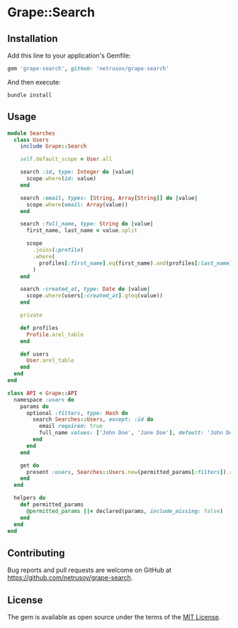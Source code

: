 # Grape::Search

## Installation

Add this line to your application's Gemfile:
```ruby
gem 'grape-search', github: 'netrusov/grape-search'
```

And then execute:
```
bundle install
```

## Usage

```ruby
module Searches
  class Users
    include Grape::Search

    self.default_scope = User.all

    search :id, type: Integer do |value|
      scope.where(id: value)
    end

    search :email, types: [String, Array[String]] do |value|
      scope.where(email: Array(value))
    end

    search :full_name, type: String do |value|
      first_name, last_name = value.split

      scope
        .joins(:profile)
        .where(
          profiles[:first_name].eq(first_name).and(profiles[:last_name].eq(last_name))
        )
    end

    search :created_at, type: Date do |value|
      scope.where(users[:created_at].gteq(value))
    end

    private

    def profiles
      Profile.arel_table
    end

    def users
      User.arel_table
    end
  end
end

class API < Grape::API
  namespace :users do
    params do
      optional :filters, type: Hash do
        search Searches::Users, except: :id do
          email required: true
          full_name values: ['John Doe', 'Jane Doe'], default: 'John Doe'
        end
      end
    end

    get do
      present :users, Searches::Users.new(permitted_params[:filters]).result, with: Grape::Presenters::Presenter
    end
  end

  helpers do
    def permitted_params
      @permitted_params ||= declared(params, include_missing: false)
    end
  end
end
```

## Contributing

Bug reports and pull requests are welcome on GitHub at https://github.com/netrusov/grape-search.

## License

The gem is available as open source under the terms of the [MIT License](https://opensource.org/licenses/MIT).
